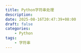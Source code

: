 ```yaml
---
title: Python字符串处理
description: 
date: 2025-08-16T20:47:39+08:00
draft: false
categories:
    - Python
tags:
    - 字符串
---
```

